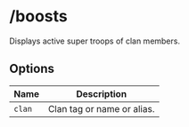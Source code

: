 # /boosts

Displays active super troops of clan members.

## Options

| Name | Description |
|------|-------------|
| `clan` | Clan tag or name or alias. |

